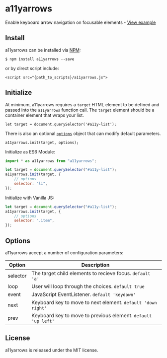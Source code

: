# a11yarrows

Enable keyboard arrow navigation on focusable elements - [View example](https://dcooney.github.io/a11yarrows/example/)

## Install

a11yarrows can be installed via [NPM](https://www.npmjs.com/package/a11yarrows):

`$ npm install a11yarrows --save`

or by direct script include:

`<script src="{path_to_scripts}/a11yarrows.js">`

## Initialize

At minimum, a11yarrows requires a `target` HTML element to be defined and passed into the `a11yarrows` function call. The `target` element should be a container element that wraps your list.

`let target = document.querySelector('#a11y-list');`

There is also an optional [`options`](#options) object that can modify default parameters.

`a11yarrows.init(target, options);`

Initialize as ES6 Module:

```javascript
import * as a11yarrows from "a11yarrows";

let target = document.querySelector("#a11y-list");
a11yarrows.init(target, {
	// options
	selector: "li",
});
```

Initialize with Vanilla JS:

```javascript
let target = document.querySelector("#a11y-list");
a11yarrows.init(target, {
	// options
	selector: ".item",
});
```

## Options

a11yarrows accept a number of configuration parameters:

| Option   | Description                                                   |
| -------- | ------------------------------------------------------------- |
| selector | The target child elements to recieve focus. `default 'a'`     |
| loop     | User will loop through the choices. `default true`            |
| event    | JavaScript EventListener. `default 'keydown'`                 |
| next     | Keyboard key to move to next element. `default 'down right'`  |
| prev     | Keyboard key to move to previous element. `default 'up left'` |

## License

a11yarrows is released under the MIT license.
